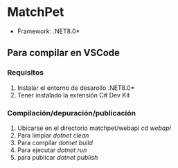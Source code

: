 # MatchPet
- Framework: .NET8.0*

## Para compilar en VSCode

### Requisitos

1. Instalar el entorno de desarollo .NET8.0*
2. Tener instalado la extensión C# Dev Kit


### Compilación/depuración/publicación
1. Ubicarse en el directorio matchpet/webapi _cd webapi_
2. Para limpiar _dotnet clean_
3. Para compilar _dotnet build_
4. Para ejecutar _dotnet run_
5. para publicar _dotnet publish_